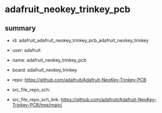 # adafruit_neokey_trinkey_pcb
 
## summary 
* id: adafruit_adafruit_neokey_trinkey_pcb_adafruit_neokey_trinkey
* user: adafruit
* name: adafruit_neokey_trinkey_pcb
* board: adafruit_neokey_trinkey
* repo: https://github.com/adafruit/Adafruit-NeoKey-Trinkey-PCB



* src_file_repo_sch: 
* src_file_repo_sch_link: https://github.com/adafruit/Adafruit-NeoKey-Trinkey-PCB/tree/main/




